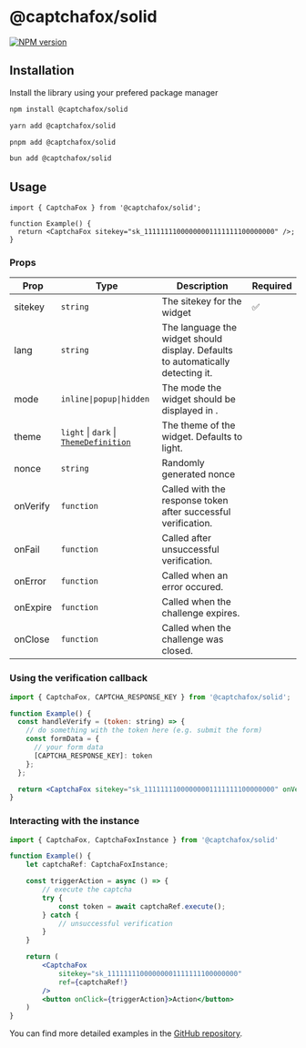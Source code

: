 # @captchafox/solid

[![NPM version](https://img.shields.io/npm/v/@captchafox/solid.svg)](https://www.npmjs.com/package/@captchafox/solid)

## Installation

Install the library using your prefered package manager

```sh
npm install @captchafox/solid
```

```sh
yarn add @captchafox/solid
```

```sh
pnpm add @captchafox/solid
```

```sh
bun add @captchafox/solid
```

## Usage

```tsx
import { CaptchaFox } from '@captchafox/solid';

function Example() {
  return <CaptchaFox sitekey="sk_11111111000000001111111100000000" />;
}
```

### Props

| **Prop** | **Type**                                                                                            | **Description**                                                                 | **Required** |
| -------- | --------------------------------------------------------------------------------------------------- | ------------------------------------------------------------------------------- | ------------ |
| sitekey  | `string`                                                                                            | The sitekey for the widget                                                      | ✅            |
| lang     | `string`                                                                                            | The language the widget should display. Defaults to automatically detecting it. |              |
| mode     | `inline\|popup\|hidden`                                                                             | The mode the widget should be displayed in .                                    |              |
| theme    | `light` &#124; `dark` &#124;  [`ThemeDefinition`](https://docs.captchafox.com/theming#custom-theme) | The theme of the widget. Defaults to light.                                     |              |
| nonce    | `string`                                                                                            | Randomly generated nonce                                                        |              |
| onVerify | `function`                                                                                          | Called with the response token after successful verification.                   |              |
| onFail   | `function`                                                                                          | Called after unsuccessful verification.                                         |              |
| onError  | `function`                                                                                          | Called when an error occured.                                                   |              |
| onExpire | `function`                                                                                          | Called when the challenge expires.                                              |              |
| onClose  | `function`                                                                                          | Called when the challenge was closed.                                           |              |

### Using the verification callback

```jsx
import { CaptchaFox, CAPTCHA_RESPONSE_KEY } from '@captchafox/solid';

function Example() {
  const handleVerify = (token: string) => {
    // do something with the token here (e.g. submit the form)
    const formData = {
      // your form data
      [CAPTCHA_RESPONSE_KEY]: token
    };
  };

  return <CaptchaFox sitekey="sk_11111111000000001111111100000000" onVerify={handleVerify} />;
}
```

### Interacting with the instance

```jsx
import { CaptchaFox, CaptchaFoxInstance } from '@captchafox/solid'

function Example() {
    let captchaRef: CaptchaFoxInstance;

    const triggerAction = async () => {
        // execute the captcha
        try {
            const token = await captchaRef.execute();
        } catch {
            // unsuccessful verification
        }
    }

    return (
        <CaptchaFox
            sitekey="sk_11111111000000001111111100000000"
            ref={captchaRef!}
        />
        <button onClick={triggerAction}>Action</button>
    )
}
```

You can find more detailed examples in the [GitHub repository](https://github.com/CaptchaFox/javascript-integrations/tree/main/examples/solid).
